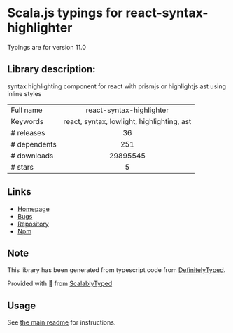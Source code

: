 
# Scala.js typings for react-syntax-highlighter

Typings are for version 11.0

## Library description:
syntax highlighting component for react with prismjs or highlightjs ast using inline styles

|                    |                 |
| ------------------ | :-------------: |
| Full name          | react-syntax-highlighter |
| Keywords           | react, syntax, lowlight, highlighting, ast |
| # releases         | 36 |
| # dependents       | 251 |
| # downloads        | 29895545 |
| # stars            | 5 |

## Links
- [Homepage](https://github.com/conorhastings/react-syntax-highlighter#readme)
- [Bugs](https://github.com/conorhastings/react-syntax-highlighter/issues)
- [Repository](https://github.com/conorhastings/react-syntax-highlighter)
- [Npm](https://www.npmjs.com/package/react-syntax-highlighter)
    


## Note
This library has been generated from typescript code from [DefinitelyTyped](https://definitelytyped.org).

Provided with :purple_heart: from [ScalablyTyped](https://github.com/oyvindberg/ScalablyTyped)

## Usage
See [the main readme](../../readme.md) for instructions.


